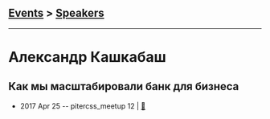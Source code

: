 ## [Events](../README.md) > [Speakers](../speakers.md)
---

# Александр Кашкабаш

## Как мы масштабировали банк для бизнеса
- 2017 Apr 25 -- pitercss_meetup 12  | [:notebook:](https://pitercss.ru/12/pres/tinkoff.pdf)  
